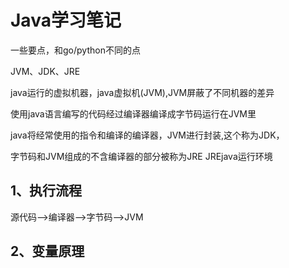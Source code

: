 # Java学习笔记

一些要点，和go/python不同的点

JVM、JDK、JRE

java运行的虚拟机器，java虚拟机(JVM),JVM屏蔽了不同机器的差异

使用java语言编写的代码经过编译器编译成字节码运行在JVM里

java将经常使用的指令和编译的编译器，JVM进行封装,这个称为JDK，

字节码和JVM组成的不含编译器的部分被称为JRE
JREjava运行环境


## 1、执行流程

源代码-->编译器-->字节码-->JVM

## 2、变量原理

